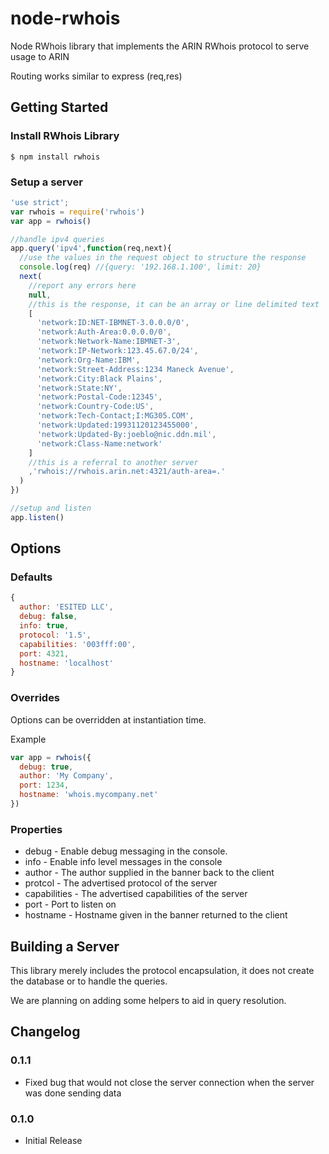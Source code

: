 node-rwhois
===========

Node RWhois library that implements the ARIN RWhois protocol to serve usage to ARIN

Routing works similar to express (req,res)


## Getting Started

### Install RWhois Library

```
$ npm install rwhois
```

### Setup a server

```js
'use strict';
var rwhois = require('rwhois')
var app = rwhois()

//handle ipv4 queries
app.query('ipv4',function(req,next){
  //use the values in the request object to structure the response
  console.log(req) //{query: '192.168.1.100', limit: 20}
  next(
    //report any errors here
    null,
    //this is the response, it can be an array or line delimited text
    [
      'network:ID:NET-IBMNET-3.0.0.0/0',
      'network:Auth-Area:0.0.0.0/0',
      'network:Network-Name:IBMNET-3',
      'network:IP-Network:123.45.67.0/24',
      'network:Org-Name:IBM',
      'network:Street-Address:1234 Maneck Avenue',
      'network:City:Black Plains',
      'network:State:NY',
      'network:Postal-Code:12345',
      'network:Country-Code:US',
      'network:Tech-Contact;I:MG305.COM',
      'network:Updated:19931120123455000',
      'network:Updated-By:joeblo@nic.ddn.mil',
      'network:Class-Name:network'
    ]
    //this is a referral to another server
    ,'rwhois://rwhois.arin.net:4321/auth-area=.'
  )
})

//setup and listen
app.listen()
```

## Options

### Defaults

```js
{
  author: 'ESITED LLC',
  debug: false,
  info: true,
  protocol: '1.5',
  capabilities: '003fff:00',
  port: 4321,
  hostname: 'localhost'
}
```

### Overrides

Options can be overridden at instantiation time.

Example
```js
var app = rwhois({
  debug: true,
  author: 'My Company',
  port: 1234,
  hostname: 'whois.mycompany.net'
})
```

### Properties

* debug - Enable debug messaging in the console.
* info - Enable info level messages in the console
* author - The author supplied in the banner back to the client
* protcol - The advertised protocol of the server
* capabilities - The advertised capabilities of the server
* port - Port to listen on
* hostname - Hostname given in the banner returned to the client

## Building a Server

This library merely includes the protocol encapsulation, it does not create the database or to handle the queries.

We are planning on adding some helpers to aid in query resolution.

## Changelog

### 0.1.1
* Fixed bug that would not close the server connection when the server was done sending data

### 0.1.0
* Initial Release